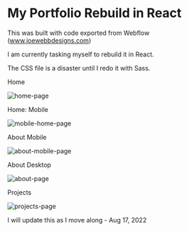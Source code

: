 # My Portfolio Rebuild in React


This was built with code exported from Webflow (www.joewebbdesigns.com)

I am currently tasking myself to rebuild it in React.

The CSS file is a disaster until I redo it with Sass.

Home

![home-page](https://github.com/WebbDeveloping/Webflow-React-Porfolio/blob/main/src/styles/images/home-page.png)

Home: Mobile

![mobile-home-page](https://github.com/WebbDeveloping/Webflow-React-Porfolio/blob/main/src/styles/images/mobile-home-page.png)

About Mobile

![about-mobile-page](https://github.com/WebbDeveloping/Webflow-React-Porfolio/blob/main/src/styles/images/about-mobile-page.png)

About Desktop

![about-page](https://github.com/WebbDeveloping/Webflow-React-Porfolio/blob/main/src/styles/images/about-page.png)

Projects

![projects-page](https://github.com/WebbDeveloping/Webflow-React-Porfolio/blob/main/src/styles/images/project-page.png)

<!-- ![contact-paget](https://github.com/WebbDeveloping/Webflow-React-Porfolio/blob/main/src/styles/images/contact-page.png) -->


I will update this as I move along - Aug 17, 2022